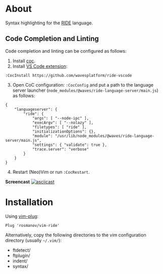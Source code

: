 # About

Syntax highlighting for the [RIDE](https://docs.wavesplatform.com/en/ride/about-ride.html) language.

## Code Completion and Linting

Code completion and linting can be configured as follows:

1. Install [coc](https://github.com/neoclide/coc.nvim).
2. Install [VS Code extension](https://github.com/wavesplatform/ride-vscode):
```
:CocInstall https://github.com/wavesplatform/ride-vscode
```
3. Open CoC configuration: `:CocConfig` and put a path to the language server launcher (`node_modules/@waves/ride-language-server/main.js`) as follows:

```
{
    "languageserver": {
        "ride": {
            "args": [ "--node-ipc" ],
            "execArgv": [ "--nolazy" ],
            "filetypes": [ "ride" ],
            "initializationOptions": {},
            "module": "/usr/lib/node_modules/@waves/ride-language-server/main.js",
            "settings": { "validate": true },
            "trace.server": "verbose"
        }
    }
}
```
4. Restart (Neo)Vim or run `:CocRestart`.

**Screencast**
[![asciicast](https://asciinema.org/a/zpSb8Sc6mRaVqZ618NlRnc2KY.svg)](https://asciinema.org/a/zpSb8Sc6mRaVqZ618NlRnc2KY)

# Installation

Using [vim-plug](https://github.com/junegunn/vim-plug):
```
Plug 'rosmanov/vim-ride'
```

Alternatively, copy the following directories to the vim configuration directory (usually `~/.vim/`):

- ftdetect/
- ftplugin/
- indent/
- syntax/
